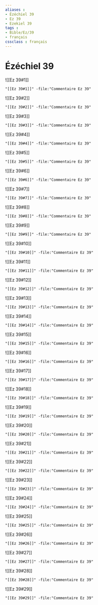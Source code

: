 ```yaml
---
aliases : 
- Ézéchiel 39
- Ez 39
- Ezekiel 39
tags : 
- Bible/Ez/39
- français
cssclass : français
---
```


# Ézéchiel 39

![[Ez 39#1]]

```query
"[[Ez 39#1]]" -file:"Commentaire Ez 39"
```

![[Ez 39#2]]

```query
"[[Ez 39#2]]" -file:"Commentaire Ez 39"
```

![[Ez 39#3]]

```query
"[[Ez 39#3]]" -file:"Commentaire Ez 39"
```

![[Ez 39#4]]

```query
"[[Ez 39#4]]" -file:"Commentaire Ez 39"
```

![[Ez 39#5]]

```query
"[[Ez 39#5]]" -file:"Commentaire Ez 39"
```

![[Ez 39#6]]

```query
"[[Ez 39#6]]" -file:"Commentaire Ez 39"
```

![[Ez 39#7]]

```query
"[[Ez 39#7]]" -file:"Commentaire Ez 39"
```

![[Ez 39#8]]

```query
"[[Ez 39#8]]" -file:"Commentaire Ez 39"
```

![[Ez 39#9]]

```query
"[[Ez 39#9]]" -file:"Commentaire Ez 39"
```

![[Ez 39#10]]

```query
"[[Ez 39#10]]" -file:"Commentaire Ez 39"
```

![[Ez 39#11]]

```query
"[[Ez 39#11]]" -file:"Commentaire Ez 39"
```

![[Ez 39#12]]

```query
"[[Ez 39#12]]" -file:"Commentaire Ez 39"
```

![[Ez 39#13]]

```query
"[[Ez 39#13]]" -file:"Commentaire Ez 39"
```

![[Ez 39#14]]

```query
"[[Ez 39#14]]" -file:"Commentaire Ez 39"
```

![[Ez 39#15]]

```query
"[[Ez 39#15]]" -file:"Commentaire Ez 39"
```

![[Ez 39#16]]

```query
"[[Ez 39#16]]" -file:"Commentaire Ez 39"
```

![[Ez 39#17]]

```query
"[[Ez 39#17]]" -file:"Commentaire Ez 39"
```

![[Ez 39#18]]

```query
"[[Ez 39#18]]" -file:"Commentaire Ez 39"
```

![[Ez 39#19]]

```query
"[[Ez 39#19]]" -file:"Commentaire Ez 39"
```

![[Ez 39#20]]

```query
"[[Ez 39#20]]" -file:"Commentaire Ez 39"
```

![[Ez 39#21]]

```query
"[[Ez 39#21]]" -file:"Commentaire Ez 39"
```

![[Ez 39#22]]

```query
"[[Ez 39#22]]" -file:"Commentaire Ez 39"
```

![[Ez 39#23]]

```query
"[[Ez 39#23]]" -file:"Commentaire Ez 39"
```

![[Ez 39#24]]

```query
"[[Ez 39#24]]" -file:"Commentaire Ez 39"
```

![[Ez 39#25]]

```query
"[[Ez 39#25]]" -file:"Commentaire Ez 39"
```

![[Ez 39#26]]

```query
"[[Ez 39#26]]" -file:"Commentaire Ez 39"
```

![[Ez 39#27]]

```query
"[[Ez 39#27]]" -file:"Commentaire Ez 39"
```

![[Ez 39#28]]

```query
"[[Ez 39#28]]" -file:"Commentaire Ez 39"
```

![[Ez 39#29]]

```query
"[[Ez 39#29]]" -file:"Commentaire Ez 39"
```

